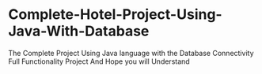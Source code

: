 # Complete-Hotel-Project-Using-Java-With-Database
The Complete Project Using Java language with the Database Connectivity
Full Functionality Project And Hope you will Understand
